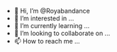- 👋 Hi, I’m @Royabandance
- 👀 I’m interested in ...
- 🌱 I’m currently learning ...
- 💞️ I’m looking to collaborate on ...
- 📫 How to reach me ...

<!---
Royabandance/Royabandance is a ✨ special ✨ repository because its `README.md` (this file) appears on your GitHub profile.
You can click the Preview link to take a look at your changes.
--->
